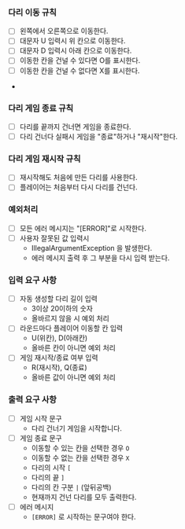 ### 다리 이동 규칙

- [ ] 왼쪽에서 오른쪽으로 이동한다.
- [ ] 대문자 U 입력시 위 칸으로 이동한다.
- [ ] 대문자 D 입력시 아래 칸으로 이동한다.
- [ ] 이동한 칸을 건널 수 있다면 O를 표시한다.
- [ ] 이동한 칸을 건널 수 없다면 X를 표시한다.
- 

### 다리 게임 종료 규칙

- [ ] 다리를 끝까지 건너면 게임을 종료한다.
- [ ] 다리 건너다 실패시 게임을 "종료"하거나 "재시작"한다.

### 다리 게임 재시작 규칙

- [ ] 재시작해도 처음에 만든 다리를 사용한다.
- [ ] 플레이어는 처음부터 다시 다리를 건넌다. 

### 예외처리

- [ ] 모든 에러 메시지는 "[ERROR]"로 시작한다.
- [ ] 사용자 잘못된 값 입력시
  - IllegalArgumentException 을 발생한다.
  - 에러 메시지 출력 후 그 부분을 다시 입력 받는다.

### 입력 요구 사항

- [ ] 자동 생성할 다리 길이 입력
  - 3이상 20이하의 숫자
  - 올바르지 않을 시 예외 처리
- [ ] 라운드마다 플레이어 이동할 칸 입력
  - U(위칸), D(아래칸)
  - 올바른 칸이 아니면 예외 처리
- [ ] 게임 재시작/종료 여부 입력
  - R(재시작), Q(종료)
  - 올바른 값이 아니면 예외 처리

### 출력 요구 사항

- [ ] 게임 시작 문구
    - 다리 건너기 게임을 시작합니다.
- [ ] 게임 종료 문구
  - 이동할 수 있는 칸을 선택한 경우 `O`
  - 이동할 수 없는 칸을 선택한 경우 `X`
  - 다리의 시작 `[`
  - 다리의 끝 `]`
  - 다리의 칸 구분 ` | ` (앞뒤공백)
  - 현재까지 건넌 다리를 모두 출력한다.
- [ ] 에러 메시지
  - `[ERROR]` 로 시작하는 문구여야 한다.
  
